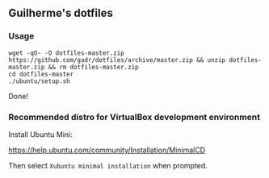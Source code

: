 ## Guilherme's dotfiles

### Usage

    wget -qO- -O dotfiles-master.zip https://github.com/gadr/dotfiles/archive/master.zip && unzip dotfiles-master.zip && rm dotfiles-master.zip
    cd dotfiles-master
    ./ubuntu/setup.sh

Done!

### Recommended distro for VirtualBox development environment

Install Ubuntu Mini: 

https://help.ubuntu.com/community/Installation/MinimalCD

Then select `Xubuntu minimal installation` when prompted.
